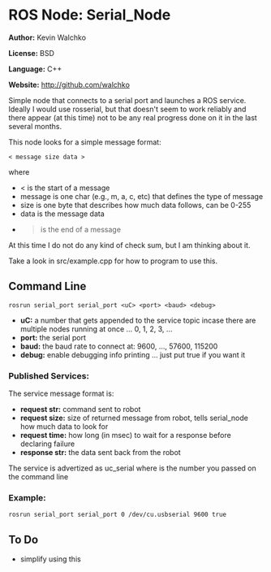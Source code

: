 # ROS Node: Serial_Node

**Author:** Kevin Walchko

**License:** BSD

**Language:** C++

**Website:** http://github.com/walchko

Simple node that connects to a serial port and launches a ROS service. Ideally I would 
use rosserial, but that doesn't seem to work reliably and there appear (at this time) not 
to be any real progress done on it in the last several months.

This node looks for a simple message format:

    < message size data >

where

* < is the start of a message
* message is one char (e.g., m, a, c, etc) that defines the type of message
* size is one byte that describes how much data follows, can be 0-255
* data is the message data
* > is the end of a message

At this time I do not do any kind of check sum, but I am thinking about it.

Take a look in src/example.cpp for how to program to use this.

## Command Line

	rosrun serial_port serial_port <uC> <port> <baud> <debug>

* **uC:** a number that gets appended to the service topic incase there are multiple 
nodes running at once … 0, 1, 2, 3, …
* **port:** the serial port
* **baud:** the baud rate to connect at: 9600, …, 57600, 115200
* **debug:** enable debugging info printing ... just put true if you want it

### Published Services: 

The service message format is:

* **request str:** command sent to robot
* **request size:** size of returned message from robot, tells serial_node how much data 
to look for
* **request time:** how long (in msec) to wait for a response before declaring failure
* **response str:** the data sent back from the robot

The service is advertized as uc<uC>_serial where <uC> is the number you passed on the 
command line

### Example:
 	rosrun serial_port serial_port 0 /dev/cu.usbserial 9600 true

## To Do

* simplify using this
